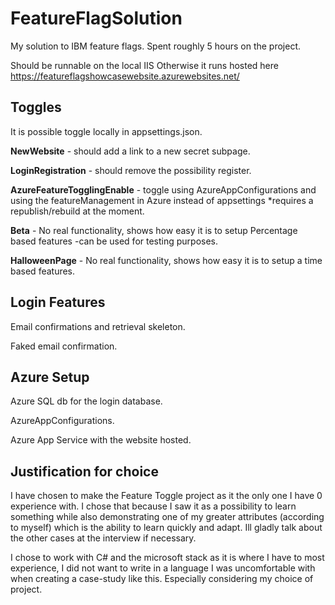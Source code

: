 # FeatureFlagSolution
My solution to IBM feature flags.
Spent roughly 5 hours on the project.

Should be runnable on the local IIS
Otherwise it runs hosted here https://featureflagshowcasewebsite.azurewebsites.net/

## Toggles
It is possible toggle locally in appsettings.json.

**NewWebsite** - should add a link to a new secret subpage.

**LoginRegistration** - should remove the possibility register.

**AzureFeatureTogglingEnable** - toggle using AzureAppConfigurations and using the featureManagement in Azure instead of appsettings *requires a republish/rebuild at the moment.

**Beta** - No real functionality, shows how easy it is to setup Percentage based features -can be used for testing purposes.

**HalloweenPage** - No real functionality, shows how easy it is to setup a time based features.

## Login Features
Email confirmations and retrieval skeleton.

Faked email confirmation.

## Azure Setup

Azure SQL db for the login database.

AzureAppConfigurations.

Azure App Service with the website hosted.

## Justification for choice
I have chosen to make the Feature Toggle project as it the only one I have 0 experience with. I chose that because I saw it as a possibility to learn something while also demonstrating one of my greater attributes (according to myself) which is the ability to learn quickly and adapt. Ill gladly talk about the other cases at the interview if necessary.

I chose to work with C# and the microsoft stack as it is where I have to most experience, I did not want to write in a language I was uncomfortable with when creating a case-study like this. Especially considering my choice of project.
